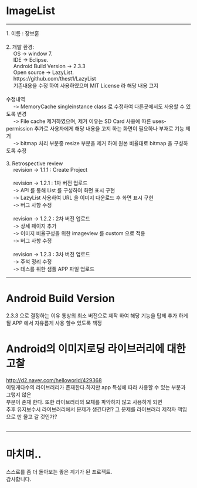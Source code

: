 # ImageList

<hr>
1. 이름 : 장보훈<br><br>
2. 개발 환경:<br>
&nbsp&nbsp&nbsp&nbsp OS -> window 7.<br>
&nbsp&nbsp&nbsp&nbsp IDE -> Eclipse.<br>
&nbsp&nbsp&nbsp&nbsp Android Build Version -> 2.3.3<br>
&nbsp&nbsp&nbsp&nbsp Open source -> LazyList.<br>
&nbsp&nbsp&nbsp&nbsp https://github.com/thest1/LazyList<br>
&nbsp&nbsp&nbsp&nbsp 기존내용을 수정 하여 사용하였으며 MIT License 라 해당 내용 고지 <br>
<br>
수정내역<br>
&nbsp&nbsp&nbsp&nbsp -> MemoryCache singleinstance class 로 수정하여 다른곳에서도 사용할 수 있도록 변경<br>
&nbsp&nbsp&nbsp&nbsp -> File cache 제거하였으며, 제거 이유는 SD Card 사용에 따른 uses-permission 추가로 사용자에게 해당 내용을 고지 하는 화면이 필요하나 부재로 기능 제거 <br>
&nbsp&nbsp&nbsp&nbsp -> bitmap 처리 부분중 resize 부분을 제거 하여 원본 비율대로 bitmap 을 구성하도록 수정 <br><br>
3. Retrospective review <br>
&nbsp&nbsp&nbsp&nbsp revision -> 1.1.1 : Create Project<br><br>
&nbsp&nbsp&nbsp&nbsp revision -> 1.2.1 : 1차 버전 업로드<br>
&nbsp&nbsp&nbsp&nbsp -> API 를 통해 List 를 구성하여 화면 표시 구현<br>
&nbsp&nbsp&nbsp&nbsp -> LazyList 사용하여 URL 을 이미지 다운로드 후 화면 표시 구현<br>
&nbsp&nbsp&nbsp&nbsp -> 버그 사항 수정<br><br>
&nbsp&nbsp&nbsp&nbsp revision -> 1.2.2 : 2차 버전 업로드<br>
&nbsp&nbsp&nbsp&nbsp -> 상세 페이지 추가<br>
&nbsp&nbsp&nbsp&nbsp -> 이미지 비율구성을 위한 imageview 를 custom 으로 적용<br>
&nbsp&nbsp&nbsp&nbsp -> 버그 사항 수정<br><br>
&nbsp&nbsp&nbsp&nbsp revision -> 1.2.3 : 3차 버전 업로드<br>
&nbsp&nbsp&nbsp&nbsp -> 주석 정리 수정<br>
&nbsp&nbsp&nbsp&nbsp -> 테스를 위한 샘플 APP 파일 업로드

<hr>

# Android Build Version <br>
2.3.3 으로 결정하는 이유
통상의 최소 버전으로 제작 하여 해당 기능을 탑제 추가 하게 될 APP 에서 자유롭게 사용 할수 있도록 책정<br>

# Android의 이미지로딩 라이브러리에 대한 고찰 <br>
http://d2.naver.com/helloworld/429368<br>
이렇게다수의 라이브러리가 존재한다.하지만 app 특성에 따라 사용할 수 있는 부분과 그렇지 않은<br>
부분이 존재 한다. 또한 라이브러리의 모체를 파악하지 않고 사용하게 되면<br>
추후 유지보수시 라이브러리에서 문제가 생긴다면? 그 문제를 라이브러리 제작자 책임으로 만 몰고 갈 것인가?<br><br>

<hr>

# 마치며..<br>
스스로를 좀 더 돌아보는 좋은 계기가 된 프로젝트.<br>감사합니다.<br>
